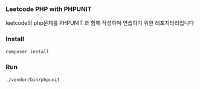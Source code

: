 ### Leetcode PHP with PHPUNIT

leetcode의 php문제를 PHPUNIT 과 함께 작성하며 연습하기 위한 레포지터리입니다 


### Install
```bash
composer install
```

### Run

```bash
./vendor/bin/phpunit
```